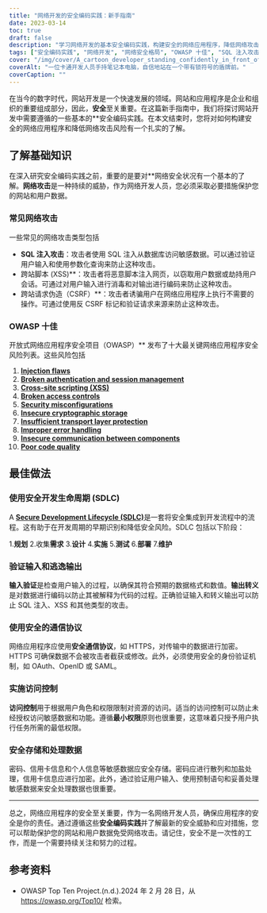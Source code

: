```yaml
---
title: "网络开发的安全编码实践：新手指南"
date: 2023-03-14
toc: true
draft: false
description: "学习网络开发的基本安全编码实践，构建安全的网络应用程序，降低网络攻击的风险。"
tags: ["安全编码实践", "网络开发", "网络安全格局", "OWASP 十佳", "SQL 注入攻击", "XSS", "CSRF", "安全开发生命周期", "输入验证", "输出逃逸", "安全通信协议", "访问控制", "数据存储和处理", "最低特权", "密码加密", "数据加密", "编制报表", "敏感数据", "网络攻击", "网络安全", "网络应用安全", "安全网络开发", "网络安全最佳做法", "网络应用程序开发", "安全编码技巧", "网络应用程序漏洞", "OWASP 安全风险", "网站安全措施", "网络应用程序保护", "安全网页设计", "网站开发指南", "网络开发的安全编码实践", "减少网络应用程序中的网络攻击", "网络开发人员的安全开发生命周期", "网络安全输入验证技术", "防止 XSS 的输出转义方法", "网络应用程序的安全通信协议", "在网络开发中实施访问控制", "网络应用程序中的安全数据存储和处理", "网络开发中的密码散列和加密", "防止 SQL 注入的预处理语句", "管理网络应用程序中的敏感数据", "网络应用程序安全的最佳实践", "预防网络开发中的 OWASP 十大风险", "安全编码的网络安全措施", "降低网络开发中的网络安全风险", "网络开发人员的安全编码技巧", "预防网络应用程序漏洞", "开发人员网络安全指南", "确保网络应用程序得到保护"]
cover: "/img/cover/A_cartoon_developer_standing_confidently_in_front_of_a_shield.png"
coverAlt: "一位卡通开发人员手持笔记本电脑，自信地站在一个带有锁符号的盾牌前。"
coverCaption: ""
---
```


在当今的数字时代，网站开发是一个快速发展的领域。网站和应用程序是企业和组织的重要组成部分，因此，**安全**至关重要。在这篇新手指南中，我们将探讨网站开发中需要遵循的一些基本的**安全编码实践。在本文结束时，您将对如何构建安全的网络应用程序和降低网络攻击风险有一个扎实的了解。

## 了解基础知识

在深入研究安全编码实践之前，重要的是要对**网络安全状况有一个基本的了解。**网络攻击**是一种持续的威胁，作为网络开发人员，您必须采取必要措施保护您的网站和用户数据。

### 常见网络攻击

一些常见的网络攻击类型包括

- **SQL 注入攻击**：攻击者使用 SQL 注入从数据库访问敏感数据。可以通过验证用户输入和使用参数化查询来防止这种攻击。
- 跨站脚本 (XSS)**：攻击者将恶意脚本注入网页，以窃取用户数据或劫持用户会话。可通过对用户输入进行消毒和对输出进行编码来防止这种攻击。
- 跨站请求伪造（CSRF）**：攻击者诱骗用户在网络应用程序上执行不需要的操作。可通过使用反 CSRF 标记和验证请求来源来防止这种攻击。

### OWASP 十佳

开放式网络应用程序安全项目（OWASP）** 发布了十大最关键网络应用程序安全风险列表。这些风险包括

1. [**Injection flaws**](https://owasp.org/www-community/Injection_Flaws)
2. [**Broken authentication and session management**](https://owasp.org/www-project-top-ten/2017/A2_2017-Broken_Authentication.html)
3. [**Cross-site scripting (XSS)**](https://owasp.org/www-project-top-ten/2017/A7_2017-Cross-Site_Scripting_(XSS).html)
4. [**Broken access controls**](https://owasp.org/www-project-top-ten/2017/A5_2017-Broken_Access_Control.html)
5. [**Security misconfigurations**](https://owasp.org/www-project-top-ten/2017/A6_2017-Security_Misconfiguration.html)
6. [**Insecure cryptographic storage**](https://owasp.deteact.com/cheat/cheatsheets/Cryptographic_Storage_Cheat_Sheet.html)
7. [**Insufficient transport layer protection**](https://owasp.org/www-project-mobile-top-10/2014-risks/m3-insufficient-transport-layer-protection)
8. [**Improper error handling**](https://owasp.org/www-community/Improper_Error_Handling)
9. [**Insecure communication between components**](https://owasp.org/www-project-mobile-top-10/2016-risks/m3-insecure-communication)
10. [**Poor code quality**](https://owasp.org/www-project-mobile-top-10/2016-risks/m7-client-code-quality)

## 最佳做法

### 使用安全开发生命周期 (SDLC)

A [**Secure Development Lifecycle (SDLC)**](https://en.wikipedia.org/wiki/Systems_development_life_cycle)是一套将安全集成到开发流程中的流程。这有助于在开发周期的早期识别和降低安全风险。SDLC 包括以下阶段：

1.**规划**
2.收集**需求**
3.**设计**
4.**实施**
5.**测试**
6.**部署**
7.**维护**

### 验证输入和逃逸输出

**输入验证**是检查用户输入的过程，以确保其符合预期的数据格式和数值。**输出转义**是对数据进行编码以防止其被解释为代码的过程。正确验证输入和转义输出可以防止 SQL 注入、XSS 和其他类型的攻击。

### 使用安全的通信协议

网络应用程序应使用**安全通信协议**，如 HTTPS，对传输中的数据进行加密。HTTPS 可确保数据不会被攻击者截获或修改。此外，必须使用安全的身份验证机制，如 OAuth、OpenID 或 SAML。

### 实施访问控制

**访问控制**用于根据用户角色和权限限制对资源的访问。适当的访问控制可以防止未经授权访问敏感数据和功能。遵循**最小权限**原则也很重要，这意味着只授予用户执行任务所需的最低权限。

### 安全存储和处理数据

密码、信用卡信息和个人信息等敏感数据应安全存储。密码应进行散列和加盐处理，信用卡信息应进行加密。此外，通过验证用户输入、使用预制语句和妥善处理敏感数据来安全处理数据也很重要。

______

总之，网络应用程序的安全至关重要，作为一名网络开发人员，确保应用程序的安全是你的责任。通过遵循这些**安全编码实践**并了解最新的安全威胁和应对措施，您可以帮助保护您的网站和用户数据免受网络攻击。请记住，安全不是一次性的工作，而是一个需要持续关注和努力的过程。

## 参考资料

- OWASP Top Ten Project.(n.d.).2024 年 2 月 28 日，从 https://owasp.org/Top10/ 检索。